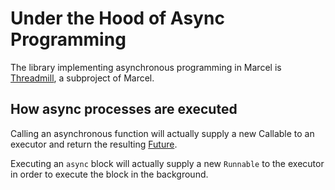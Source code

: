 # Under the Hood of Async Programming

The library implementing asynchronous programming in Marcel is [Threadmill](https://github.com/tambapps/marcel/tree/main/subprojects/threadmill/README.md), a subproject of Marcel.

## How async processes are executed
Calling an asynchronous function will actually supply a new Callable to an executor and return the resulting [Future](https://docs.oracle.com/javase/8/docs/api/java/util/concurrent/Future.html).

Executing an `async` block will actually supply a new `Runnable` to the executor in order to execute the block in the background.
